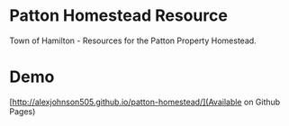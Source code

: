 # Patton Homestead Resource
Town of Hamilton - Resources for the Patton Property Homestead.

# Demo

[http://alexjohnson505.github.io/patton-homestead/](Available on Github Pages)

